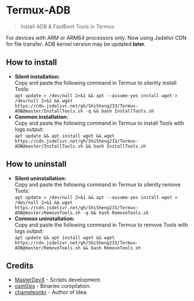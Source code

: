 # Termux-ADB

> Install ADB & FastBoot Tools in Termux

For devices with ARM or ARM64 processors only.
Now using Jsdelivr CDN for file transfer.
ADB kernel version may be updated **later**.

## How to install

- <b>Silent installation:</b></br>
Copy and paste the following command in Termux to silently install Tools:<br/>
```apt update > /dev/null 2>&1 && apt --assume-yes install wget > /dev/null 2>&1 && wget https://cdn.jsdelivr.net/gh/ShiSheng233/Termux-ADB@master/InstallTools.sh -q && bash InstallTools.sh```<br/>
- <b>Common installation:</b><br/>
Copy and paste the following command in Termux to install Tools with logs output:<br/>
```apt update && apt install wget && wget https://cdn.jsdelivr.net/gh/ShiSheng233/Termux-ADB@master/InstallTools.sh && bash InstallTools.sh```<br/>

## How to uninstall

- <b>Silent uninstallation:</b></br>
Copy and paste the following command in Termux to silently remove Tools:<br/>
```apt update > /dev/null 2>&1 && apt --assume-yes install wget > /dev/null 2>&1 && wget https://cdn.jsdelivr.net/gh/ShiSheng233/Termux-ADB@master/RemoveTools.sh -q && bash RemoveTools.sh```<br/>
- <b>Common uninstallation:</b><br/>
Copy and paste the following command in Termux to remove Tools with logs output:<br/>
```apt update && apt install wget && wget https://cdn.jsdelivr.net/gh/ShiSheng233/Termux-ADB@master/RemoveTools.sh && bash RemoveTools.sh```<br/>

## Credits

- <a href="https://github.com/MasterDevX">MasterDevX</a> - Scripts development.
- <a href="https://github.com/osm0sis">osm0sis</a> - Binaries compilation.
- <a href="https://github.com/chameleonbr">chameleonbr</a> - Author of idea.